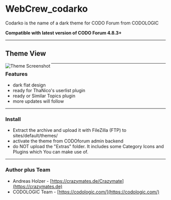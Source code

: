 # WebCrew_codarko
 Codarko is the name of a dark theme for CODO Forum from CODOLOGIC

**Compatible with latest version of CODO Forum 4.8.3+**

***


## Theme View
<a href="http://crazymates.de">
    <img src="https://github.com/WebCrew/WebCrew_codarko/blob/master/thumbnail.png?raw=true" alt="Theme Screenshot"
         title="CODO Forum Codarko Theme - Standard View" align="left" />
</a>

***



### Features
- dark flat design
- ready for ThaNico's userlist plugin
- ready or Similar Topics plugin
- more updates will follow

***



### Install
- Extract the archive and upload it with FileZilla (FTP) to sites/default/themes/
- activate the theme from CODOforum admin backend
- do NOT upload the "Extras" folder. It includes some Category Icons and Plugins which You can make use of.

***



### Author plus Team
- Andreas Holzer - [https://crazymates.de/Crazymate](https://crazymates.de)
- CODOLOGIC Team - [https://codologic.com/](https://codologic.com/)


